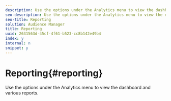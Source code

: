 ```yaml
---
description: Use the options under the Analytics menu to view the dashboard and various reports.
seo-description: Use the options under the Analytics menu to view the dashboard and various reports.
seo-title: Reporting
solution: Audience Manager
title: Reporting
uuid: 2631563d-45cf-4f61-b523-cc8b142e49b4
index: y
internal: n
snippet: y
---
```


# Reporting{#reporting}

Use the options under the Analytics menu to view the dashboard and various reports.

